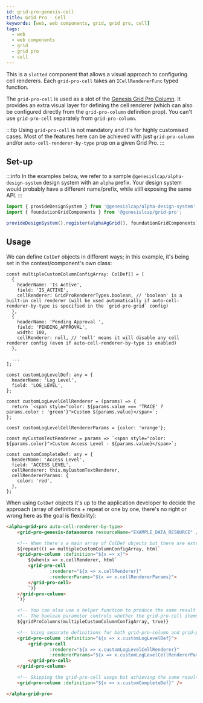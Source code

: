 ```yaml
---
id: grid-pro-genesis-cell
title: Grid Pro - Cell
keywords: [web, web components, grid, grid pro, cell]
tags:
  - web
  - web components
  - grid
  - grid pro
  - cell
---
```


This is a `slotted` component that allows a visual approach to configuring cell renderers. Each `grid-pro-cell` takes an `ICellRendererFunc` typed function.

The `grid-pro-cell` is used as a slot of the [Genesis Grid Pro Column](../../../../../web/web-components/grids/grid-pro/grid-pro-genesis-column/). It provides an extra visual layer for defining the cell renderer (which can also be configured directly from the `grid-pro-column` definition prop). You can't use `grid-pro-cell` separately from `grid-pro-column`.

:::tip
Using `grid-pro-cell` is not mandatory and it's for highly customised cases. Most of the features here can be achieved with just `grid-pro-column` and/or `auto-cell-renderer-by-type` prop on a given Grid Pro.
:::

## Set-up

:::info
In the examples below, we refer to a sample `@genesislcap/alpha-design-system` design system with an `alpha` prefix. Your design system would probably have a different name/prefix, while still exposing the same API.
:::

```ts
import { provideDesignSystem } from '@genesislcap/alpha-design-system';
import { foundationGridComponents } from '@genesislcap/grid-pro';

provideDesignSystem().register(alphaAgGrid(), foundationGridComponents);
```

## Usage

We can define `ColDef` objects in different ways; in this example, it's being set in the context/component's own class:

```tsx title="ColDef array setting custom headerName and others"
const multipleCustomColumnConfigArray: ColDef[] = [
  {
    headerName: 'Is Active',
    field: 'IS_ACTIVE',
    cellRenderer: GridProRendererTypes.boolean, // 'boolean' is a built-in cell renderer (will be used automatically if auto-cell-renderer-by-type is specified in the `grid-pro-grid` config)
  },
  {
    headerName: 'Pending Approval ',
    field: 'PENDING_APPROVAL',
    width: 100,
    cellRenderer: null, // 'null' means it will disable any cell renderer config (even if auto-cell-renderer-by-type is enabled)
  },

  ...
];

const customLogLevelDef: any = {
  headerName: 'Log Level',
  field: 'LOG_LEVEL',
};

const customLogLevelCellRenderer = (params) => {
  return `<span style="color: ${params.value === 'TRACE' ? params.color : 'green'}">Custom ${params.value}</span>`;
};

const customLogLevelCellRendererParams = {color: 'orange'};

const myCustomTextRenderer = params => `<span style="color: ${params.color}">Custom Access Level - ${params.value}</span>`;

const customCompleteDef: any = {
  headerName: 'Access Level',
  field: 'ACCESS_LEVEL',
  cellRenderer: this.myCustomTextRenderer,
  cellRendererParams: {
    color: 'red',
  },
};
```

When using `ColDef` objects it's up to the application developer to decide the approach (array of definitions + repeat or one by one, there's no right or wrong here as the goal is flexibility):

```html title="Using the ColDef (with cellRenderer/cellRendererParams) objects in different ways"
<alpha-grid-pro auto-cell-renderer-by-type>
    <grid-pro-genesis-datasource resourceName="EXAMPLE_DATA_RESOURCE" />

    <!-- When there's a main array of ColDef objects but there are extra conditions for the custom cellRenderer -->
    ${repeat(() => multipleCustomColumnConfigArray, html`
    <grid-pro-column :definition="${x => x}">
        ${when(x => x.cellRenderer, html`
        <grid-pro-cell
                :renderer="${x => x.cellRenderer}"
                :rendererParams="${x => x.cellRendererParams}">
        </grid-pro-cell>
        `)}
    </grid-pro-column>
    `)}

    <!-- You can also use a helper function to produce the same result as above -->
    <!-- The boolean parameter controls whether the grid-pro-cell items are included; they are included by default -->
    ${gridProColumns(multipleCustomColumnConfigArray, true)}

    <!-- Using separate definitions for both grid-pro-column and grid-pro-cell -->
    <grid-pro-column :definition="${x => x.customLogLevelDef}">
        <grid-pro-cell
                :renderer="${x => x.customLogLevelCellRenderer}"
                :rendererParams="${x => x.customLogLevelCellRendererParams}">
        </grid-pro-cell>
    </grid-pro-column>

    <!-- Skipping the grid-pro-cell usage but achieving the same result (custom cellRenderer/cellRendererParams) -->
    <grid-pro-column :definition="${x => x.customCompleteDef}" />

</alpha-grid-pro>
```
